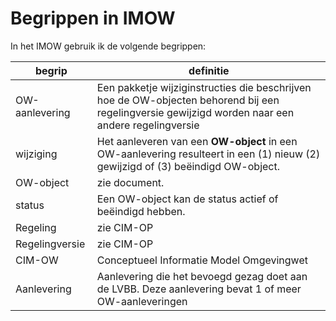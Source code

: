 # Begrippen in IMOW

In het IMOW gebruik ik de volgende begrippen:

| **begrip**     | **definitie**                                                                                                                                     |
| -------------- | ------------------------------------------------------------------------------------------------------------------------------------------------- |
| OW-aanlevering | Een pakketje wijziginstructies die beschrijven hoe de OW-objecten behorend bij een regelingversie gewijzigd worden naar een andere regelingversie |
| wijziging      | Het aanleveren van een **OW-object** in een OW-aanlevering resulteert in een (1) nieuw (2) gewijzigd of (3) beëindigd OW-object.                  |
| OW-object      | zie document.                                                                                                                                     |
| status         | Een OW-object kan de status actief of beëindigd hebben.                                                                                           |
| Regeling       | zie CIM-OP                                                                                                                                        |
| Regelingversie | zie CIM-OP                                                                                                                                        |
| CIM-OW         | Conceptueel Informatie Model Omgevingwet                                                                                                          |
| Aanlevering    | Aanlevering die het bevoegd gezag doet aan de LVBB. Deze aanlevering bevat 1 of meer OW-aanleveringen                                             |
